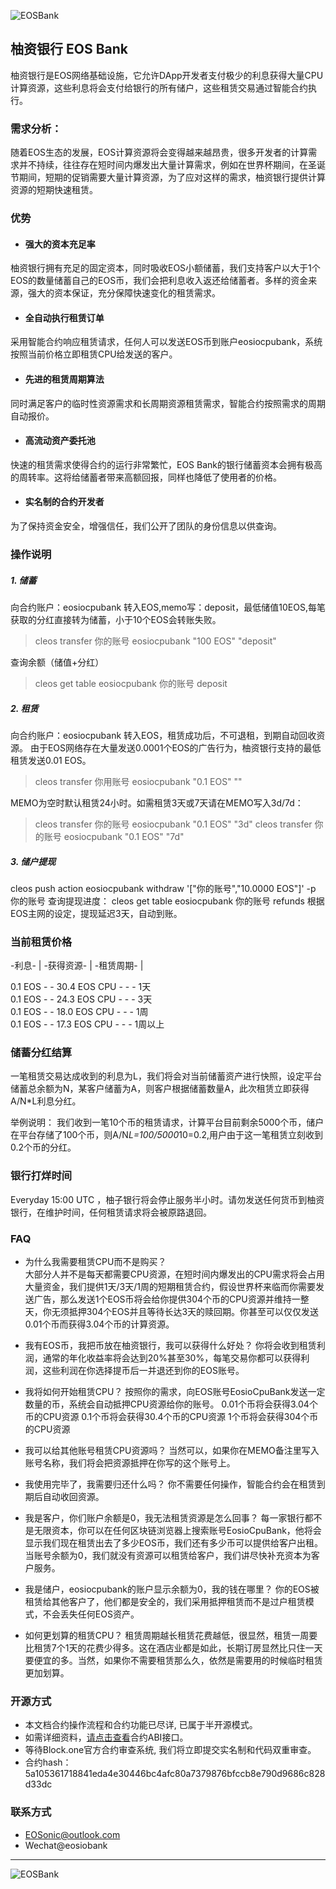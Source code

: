 ![EOSBank](https://github.com/eosonic/EOSBank/blob/master/image/banner.png)

  
## 柚资银行 EOS Bank

柚资银行是EOS网络基础设施，它允许DApp开发者支付极少的利息获得大量CPU计算资源，这些利息将会支付给银行的所有储户，这些租赁交易通过智能合约执行。

### 需求分析：
随着EOS生态的发展，EOS计算资源将会变得越来越昂贵，很多开发者的计算需求并不持续，往往存在短时间内爆发出大量计算需求，例如在世界杯期间，在圣诞节期间，短期的促销需要大量计算资源，为了应对这样的需求，柚资银行提供计算资源的短期快速租赁。


### 优势

- #### 强大的资本充足率
柚资银行拥有充足的固定资本，同时吸收EOS小额储蓄，我们支持客户以大于1个EOS的数量储蓄自己的EOS币，我们会把利息收入返还给储蓄者。多样的资金来源，强大的资本保证，充分保障快速变化的租赁需求。

- #### 全自动执行租赁订单
采用智能合约响应租赁请求，任何人可以发送EOS币到账户eosiocpubank，系统按照当前价格立即租赁CPU给发送的客户。

- #### 先进的租赁周期算法
同时满足客户的临时性资源需求和长周期资源租赁需求，智能合约按照需求的周期自动报价。

- #### 高流动资产委托池
快速的租赁需求使得合约的运行非常繁忙，EOS Bank的银行储蓄资本会拥有极高的周转率。这将给储蓄者带来高额回报，同样也降低了使用者的价格。

- #### 实名制的合约开发者
为了保持资金安全，增强信任，我们公开了团队的身份信息以供查询。


### 操作说明

##### 1. 储蓄  
向合约账户：eosiocpubank 转入EOS,memo写：deposit，最低储值10EOS,每笔获取的分红直接转为储蓄，小于10个EOS会转账失败。
> cleos transfer 你的账号 eosiocpubank "100 EOS" "deposit"

查询余额（储值+分红）
> cleos get table eosiocpubank 你的账号 deposit

##### 2. 租赁
向合约账户：eosiocpubank 转入EOS，租赁成功后，不可退租，到期自动回收资源。
由于EOS网络存在大量发送0.0001个EOS的广告行为，柚资银行支持的最低租赁发送0.01 EOS。
> cleos transfer 你用账号 eosiocpubank "0.1 EOS" "" 

MEMO为空时默认租赁24小时。如需租赁3天或7天请在MEMO写入3d/7d：
> cleos transfer 你的账号 eosiocpubank "0.1 EOS" "3d"
> cleos transfer 你的账号 eosiocpubank "0.1 EOS" "7d"

##### 3. 储户提现
cleos push action eosiocpubank withdraw '["你的账号","10.0000 EOS"]' -p 你的账号
 查询提现进度：
cleos get table eosiocpubank 你的账号 refunds 
根据EOS主网的设定，提现延迟3天，自动到账。

### 当前租赁价格

-利息-    |   -获得资源-   | -租赁周期- |    

0.1 EOS  - - 30.4 EOS CPU - - -      1天  
0.1 EOS  - - 24.3 EOS CPU - - -      3天  
0.1 EOS  - - 18.0 EOS CPU - - -      1周    
0.1 EOS  - - 17.3 EOS CPU - - -   1周以上    


### 储蓄分红结算

一笔租赁交易达成收到的利息为L，我们将会对当前储蓄资产进行快照，设定平台储蓄总余额为N，某客户储蓄为A，则客户根据储蓄数量A，此次租赁立即获得A/N*L利息分红。

举例说明：
我们收到一笔10个币的租赁请求，计算平台目前剩余5000个币，储户在平台存储了100个币，则A/N*L=100/5000*10=0.2,用户由于这一笔租赁立刻收到0.2个币的分红。

### 银行打烊时间
Everyday 15:00 UTC ，柚子银行将会停止服务半小时。请勿发送任何货币到柚资银行，在维护时间，任何租赁请求将会被原路退回。

### FAQ
- 为什么我需要租赁CPU而不是购买？  
大部分人并不是每天都需要CPU资源，在短时间内爆发出的CPU需求将会占用大量资金，我们提供1天/3天/1周的短期租赁合约，假设世界杯来临而你需要发送广告，那么发送1个EOS币将会给你提供304个币的CPU资源并维持一整天，你无须抵押304个EOS并且等待长达3天的赎回期。你甚至可以仅仅发送0.01个币而获得3.04个币的计算资源。

- 我有EOS币，我把币放在柚资银行，我可以获得什么好处？
你将会收到租赁利润，通常的年化收益率将会达到20%甚至30%，每笔交易你都可以获得利润，这些利润在你选择提币后一并退还到你的EOS账号。

- 我将如何开始租赁CPU？
按照你的需求，向EOS账号EosioCpuBank发送一定数量的币，系统会自动抵押CPU资源给你的账号。
0.01个币将会获得3.04个币的CPU资源
0.1个币将会获得30.4个币的CPU资源
1个币将会获得304个币的CPU资源

- 我可以给其他账号租赁CPU资源吗？
当然可以，如果你在MEMO备注里写入账号名称，我们将会把资源抵押在你写的这个账号上。

- 我使用完毕了，我需要归还什么吗？
你不需要任何操作，智能合约会在租赁到期后自动收回资源。

- 我是客户，你们账户余额是0，我无法租赁资源是怎么回事？
每一家银行都不是无限资本，你可以在任何区块链浏览器上搜索账号EosioCpuBank，他将会显示我们现在租赁出去了多少EOS币，我们还有多少币可以提供给客户出租。当账号余额为0，我们就没有资源可以租赁给客户，我们讲尽快补充资本为客户服务。

- 我是储户，eosiocpubank的账户显示余额为0，我的钱在哪里？
你的EOS被租赁给其他客户了，他们都是安全的，我们采用抵押租赁而不是过户租赁模式，不会丢失任何EOS资产。

- 如何更划算的租赁CPU？
租赁周期越长租赁花费越低，很显然，租赁一周要比租赁7个1天的花费少得多。这在酒店业都是如此，长期订房显然比只住一天要便宜的多。当然，如果你不需要租赁那么久，依然是需要用的时候临时租赁更加划算。

	
### 开源方式
- 本文档合约操作流程和合约功能已尽详, 已属于半开源模式。
- 如需详细资料，[请点击查看](https://eospark.com/MainNet/contract/eosiocpubank)合约ABI接口。
- 等待Block.one官方合约审查系统, 我们将立即提交实名制和代码双重审查。
- 合约hash：5a105361718841eda4e30446bc4afc80a7379876bfccb8e790d9686c828d33dc


### 联系方式
- EOSonic@outlook.com
- Wechat@eosiobank

---
![EOSBank](https://github.com/eosonic/EOSBank/blob/master/image/eosbank.png)
